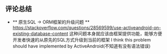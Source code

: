
## 评论总结

- ** 原生SQL -> ORM框架的升级问题 **
https://stackoverflow.com/questions/28569599/use-activeandroid-on-existing-database-content
这种问题本身就应该由框架提供功能，能够方便开发者快速的从原先的SQL方式升级到当前的框架
I think this problem should have implemented by ActiveAndroid(不知道有没有语法错误)

